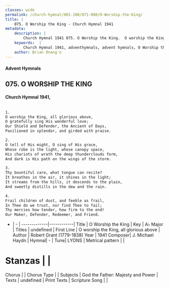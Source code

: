 ```yaml
---
classes: wide
permalink: /church-hymnal/001-100/071-080/O-Worship-the-King/
title: |
    075. O Worship the King - Church Hymnal 1941
metadata:
    description: |
        Church Hymnal 1941 075. O Worship the King.  O worship the King, all glorious above, O gratefully sing His wonderful love; Our Shield and Defender, the Ancient of Days, Pavilioned in splendor, and girded with praise.  
    keywords:  |
        Church Hymnal 1941, adventhymnals, advent hymnals, O Worship the King, O worship the King, all glorious above. 
    author: Brian Onang'o
---
```


#### Advent Hymnals
## 075. O WORSHIP THE KING
####  Church Hymnal 1941,

```txt

1.
O worship the King, all glorious above,
O gratefully sing His wonderful love;
Our Shield and Defender, the Ancient of Days,
Pavilioned in splendor, and girded with praise.

2.
O tell of His might, O sing of His grace,
Whose robe is the light, whose canopy space,
His chariots of wrath the deep thunderclouds form,
And dark is His path on the wings of the storm.

3.
Thy bountiful care, what tongue can recite?
It breathes in the air, it shines in the light;
It streams from the hills, it descends to the plain,
And sweetly distills in the dew and the rain.

4.
Frail children of dust, and feeble as frail,
In Thee do we trust, nor find Thee to fail;
Thy mercies how tender, how firm to the end!
Our Maker, Defender, Redeemer, and Friend.


```

- |   -  |
-------------|------------|
Title | O Worship the King |
Key | A♭ Major |
Titles | undefined |
First Line | O worship the King, all glorious above |
Author | Robert Grant (1779-1838)
Year | 1941
Composer| J. Michael Haydn |
Hymnal|  - |
Tune| LYONS |
Metrical pattern | |
# Stanzas |  |
Chorus |  |
Chorus Type |  |
Subjects | God the Father: Majesty and Power |
Texts | undefined |
Print Texts | 
Scripture Song |  |
    
